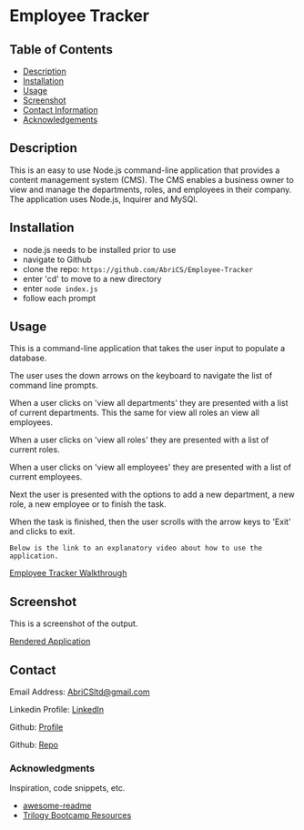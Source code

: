 # Employee Tracker

## Table of Contents

- [Description](#description)
- [Installation](#installation)
- [Usage](#usage)
- [Screenshot](#screenshot)
- [Contact Information](#contact)
- [Acknowledgements](#acknowledgments)
## Description

This is an easy to use Node.js command-line application that provides a content management system (CMS). The CMS enables a business owner to view and manage the departments, roles, and employees in their company. The application uses Node.js, Inquirer and MySQl.

## Installation

- node.js needs to be installed prior to use
- navigate to Github 
- clone the repo: `https://github.com/AbriCS/Employee-Tracker`
- enter 'cd' to move to a new directory
- enter `node index.js`
- follow each prompt

## Usage

This is a command-line application that takes the user input to populate a database. 

The user uses the down arrows on the keyboard to navigate the list of command line prompts.

When a user clicks on 'view all departments' they are presented with a list of current departments. This the same for view all roles an view all employees.

When a user clicks on 'view all roles' they are presented with a list of current roles. 


When a user clicks on 'view all employees' they are presented with a list of current employees.

Next the user is presented with the options to add a new department, a new role, a new employee or to finish the task. 


When the task is finished, then the user scrolls with the arrow keys to 'Exit' and clicks to exit.

```
Below is the link to an explanatory video about how to use the application. 
```

[Employee Tracker Walkthrough](https://drive.google.com/file/d/1GivryJkbQ5tEpyuHlpaZY3WYOlvjQVv3/view?usp=sharing)


## Screenshot

This is a screenshot of the output.

[Rendered Application](https://drive.google.com/file/d/19CHiKhbUJlBqS_oQ5w7_LNZjokgjjELr/view?usp=sharing)


## Contact

Email Address: AbriCSltd@gmail.com

Linkedin Profile: [LinkedIn](https://www.linkedin.com/in/iteration50/)

Github: [Profile](https://github.com/Abrics)

Github: [Repo](https://github.com/AbriCS/Employee-Tracker)

### Acknowledgments

Inspiration, code snippets, etc.

- [awesome-readme](https://github.com/matiassingers/awesome-readme)
- [Trilogy Bootcamp Resources](https://www.trilogyed.com)
